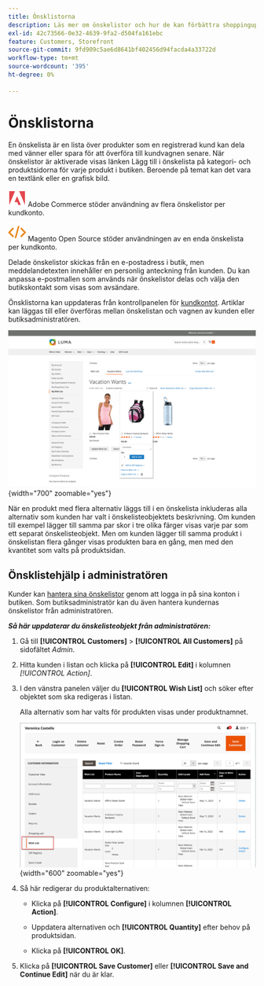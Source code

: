 ```yaml
---
title: Önsklistorna
description: Läs mer om önskelistor och hur de kan förbättra shoppingupplevelsen och främja mer försäljning.
exl-id: 42c73566-0e32-4639-9fa2-d504fa161ebc
feature: Customers, Storefront
source-git-commit: 9fd909c5ae6d8641bf402456d94facda4a33722d
workflow-type: tm+mt
source-wordcount: '395'
ht-degree: 0%

---
```


# Önsklistorna

En önskelista är en lista över produkter som en registrerad kund kan dela med vänner eller spara för att överföra till kundvagnen senare. När önskelistor är aktiverade visas länken Lägg till i önskelista på kategori- och produktsidorna för varje produkt i butiken. Beroende på temat kan det vara en textlänk eller en grafisk bild.

![Adobe Commerce](../assets/adobe-logo.svg) Adobe Commerce stöder användning av flera önskelistor per kundkonto.

![Magento Open Source](../assets/open-source.svg) Magento Open Source stöder användningen av en enda önskelista per kundkonto.

Delade önskelistor skickas från en e-postadress i butik, men meddelandetexten innehåller en personlig anteckning från kunden. Du kan anpassa e-postmallen som används när önskelistor delas och välja den butikskontakt som visas som avsändare.

Önsklistorna kan uppdateras från kontrollpanelen för [kundkontot](../customers/account-dashboard.md). Artiklar kan läggas till eller överföras mellan önskelistan och vagnen av kunden eller butiksadministratören.

![Exempel på storefront - Min önskelista](./assets/storefront-my-wishlist.png){width="700" zoomable="yes"}

När en produkt med flera alternativ läggs till i en önskelista inkluderas alla alternativ som kunden har valt i önskelisteobjektets beskrivning. Om kunden till exempel lägger till samma par skor i tre olika färger visas varje par som ett separat önskelisteobjekt. Men om kunden lägger till samma produkt i önskelistan flera gånger visas produkten bara en gång, men med den kvantitet som valts på produktsidan.

## Önsklistehjälp i administratören

Kunder kan [hantera sina önskelistor](wishlist-storefront.md) genom att logga in på sina konton i butiken. Som butiksadministratör kan du även hantera kundernas önskelistor från administratören.

**_Så här uppdaterar du önskelisteobjekt från administratören:_**

1. Gå till **[!UICONTROL Customers]** > **[!UICONTROL All Customers]** på sidofältet _Admin_.

1. Hitta kunden i listan och klicka på **[!UICONTROL Edit]** i kolumnen _[!UICONTROL Action]_.

1. I den vänstra panelen väljer du **[!UICONTROL Wish List]** och söker efter objektet som ska redigeras i listan.

   Alla alternativ som har valts för produkten visas under produktnamnet.

   ![Commerce Admin - kundönskelista](./assets/customer-wishlist-edit-admin.png){width="600" zoomable="yes"}

1. Så här redigerar du produktalternativen:

   - Klicka på **[!UICONTROL Configure]** i kolumnen **[!UICONTROL Action]**.

   - Uppdatera alternativen och **[!UICONTROL Quantity]** efter behov på produktsidan.

   - Klicka på **[!UICONTROL OK]**.

1. Klicka på **[!UICONTROL Save Customer]** eller **[!UICONTROL Save and Continue Edit]** när du är klar.
